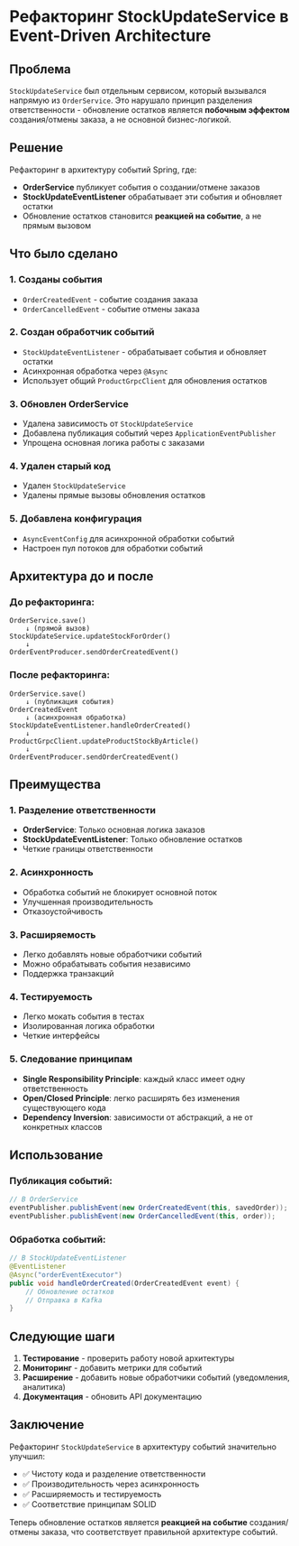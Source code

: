 # Рефакторинг StockUpdateService в Event-Driven Architecture

## Проблема

`StockUpdateService` был отдельным сервисом, который вызывался напрямую из `OrderService`. Это нарушало принцип разделения ответственности - обновление остатков является **побочным эффектом** создания/отмены заказа, а не основной бизнес-логикой.

## Решение

Рефакторинг в архитектуру событий Spring, где:
- **OrderService** публикует события о создании/отмене заказов
- **StockUpdateEventListener** обрабатывает эти события и обновляет остатки
- Обновление остатков становится **реакцией на событие**, а не прямым вызовом

## Что было сделано

### 1. Созданы события
- `OrderCreatedEvent` - событие создания заказа
- `OrderCancelledEvent` - событие отмены заказа

### 2. Создан обработчик событий
- `StockUpdateEventListener` - обрабатывает события и обновляет остатки
- Асинхронная обработка через `@Async`
- Использует общий `ProductGrpcClient` для обновления остатков

### 3. Обновлен OrderService
- Удалена зависимость от `StockUpdateService`
- Добавлена публикация событий через `ApplicationEventPublisher`
- Упрощена основная логика работы с заказами

### 4. Удален старый код
- Удален `StockUpdateService`
- Удалены прямые вызовы обновления остатков

### 5. Добавлена конфигурация
- `AsyncEventConfig` для асинхронной обработки событий
- Настроен пул потоков для обработки событий

## Архитектура до и после

### До рефакторинга:
```
OrderService.save() 
    ↓ (прямой вызов)
StockUpdateService.updateStockForOrder()
    ↓
OrderEventProducer.sendOrderCreatedEvent()
```

### После рефакторинга:
```
OrderService.save() 
    ↓ (публикация события)
OrderCreatedEvent
    ↓ (асинхронная обработка)
StockUpdateEventListener.handleOrderCreated()
    ↓
ProductGrpcClient.updateProductStockByArticle()
    ↓
OrderEventProducer.sendOrderCreatedEvent()
```

## Преимущества

### 1. Разделение ответственности
- **OrderService**: Только основная логика заказов
- **StockUpdateEventListener**: Только обновление остатков
- Четкие границы ответственности

### 2. Асинхронность
- Обработка событий не блокирует основной поток
- Улучшенная производительность
- Отказоустойчивость

### 3. Расширяемость
- Легко добавлять новые обработчики событий
- Можно обрабатывать события независимо
- Поддержка транзакций

### 4. Тестируемость
- Легко мокать события в тестах
- Изолированная логика обработки
- Четкие интерфейсы

### 5. Следование принципам
- **Single Responsibility Principle**: каждый класс имеет одну ответственность
- **Open/Closed Principle**: легко расширять без изменения существующего кода
- **Dependency Inversion**: зависимости от абстракций, а не от конкретных классов

## Использование

### Публикация событий:
```java
// В OrderService
eventPublisher.publishEvent(new OrderCreatedEvent(this, savedOrder));
eventPublisher.publishEvent(new OrderCancelledEvent(this, order));
```

### Обработка событий:
```java
// В StockUpdateEventListener
@EventListener
@Async("orderEventExecutor")
public void handleOrderCreated(OrderCreatedEvent event) {
    // Обновление остатков
    // Отправка в Kafka
}
```

## Следующие шаги

1. **Тестирование** - проверить работу новой архитектуры
2. **Мониторинг** - добавить метрики для событий
3. **Расширение** - добавить новые обработчики событий (уведомления, аналитика)
4. **Документация** - обновить API документацию

## Заключение

Рефакторинг `StockUpdateService` в архитектуру событий значительно улучшил:
- ✅ Чистоту кода и разделение ответственности
- ✅ Производительность через асинхронность
- ✅ Расширяемость и тестируемость
- ✅ Соответствие принципам SOLID

Теперь обновление остатков является **реакцией на событие** создания/отмены заказа, что соответствует правильной архитектуре событий.


